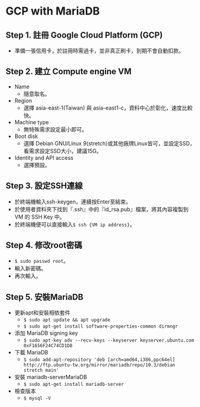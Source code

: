 # GCP with MariaDB

## Step 1. 註冊 Google Cloud Platform (GCP)
  * 準備一張信用卡，於註冊時需過卡，並非真正刷卡，到期不會自動扣款。

## Step 2. 建立 Compute engine VM
  * Name
    * 隨意取名。
  * Region
    * 選擇 asia-east-1(Taiwan) 與 asia-east1-c，資料中心於彰化，速度比較快。
  * Machine type
    * 無特殊需求設定最小即可。
  * Boot disk
    * 選擇 Debian GNU/Linux 9(stretch)或其他廠牌Linux皆可，並設定SSD，看需求設定SSD大小，建議15G。
  * Identity and API access
    * 選擇預設。
     
## Step 3. 設定SSH連線
  * 於終端機輸入ssh-keygen，連續按Enter至結束。
  * 於使用者資料夾下找到『.ssh』中的『id_rsa.pub』檔案，將其內容複製到 VM 的 SSH Key 中。
  * 於終端機便可以直接輸入```$ ssh {VM ip address}```。

## Step 4. 修改root密碼
 * ```$ sudo passwd root```。
 * 輸入新密碼。
 * 再次輸入。

## Step 5. 安裝MariaDB
 * 更新apt和安裝相依套件
   * ```$ sudo apt update && apt upgrade```
   * ```$ sudo apt-get install software-properties-common dirmngr```
 * 添加 MariaDB signing key
   * ```$ sudo apt-key adv --recv-keys --keyserver keyserver.ubuntu.com 0xF1656F24C74CD1D8```
 * 下載 MariaDB
   * ```$ sudo add-apt-repository 'deb [arch=amd64,i386,ppc64el] http://ftp.ubuntu-tw.org/mirror/mariadb/repo/10.3/debian stretch main'```
 * 安裝 mariadb-serverMariaDB
   * ```$ sudo apt-get install mariadb-server```
 * 檢查版本
   * ```$ mysql -V```
